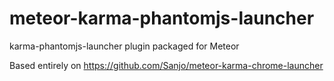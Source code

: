 meteor-karma-phantomjs-launcher
===============================

karma-phantomjs-launcher plugin packaged for Meteor

Based entirely on https://github.com/Sanjo/meteor-karma-chrome-launcher
